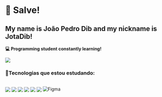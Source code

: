 # :no_good: Salve!
## 	 My name is João Pedro Dib and my nickname is JotaDib!

**💻 Programming student constantly learning!**

<p align="left">
 <img src="https://media2.giphy.com/media/v1.Y2lkPTc5MGI3NjExZDBjeWpsampwMnJwZmkxMGlxN3lkd2R2cG5jeXU2YmdieGlxNXN5aSZlcD12MV9pbnRlcm5hbF9naWZfYnlfaWQmY3Q9Zw/NL2PDTK5cepys8h9Qy/giphy.gif">
</p>

### 📃Tecnologias que estou estudando: 
<div style ="display: inline_block"> <br/>
<img align="center" src="https://img.shields.io/badge/JavaScript-F7DF1E?style=for-the-badge&logo=javascript&logoColor=black"/>
<img align="center" src="https://img.shields.io/badge/java-%23ED8B00.svg?style=for-the-badge&logo=openjdk&logoColor=white"/>
<img align="center" src="https://img.shields.io/badge/MongoDB-%234ea94b.svg?style=for-the-badge&logo=mongodb&logoColor=white"/>
<img align="center" src="https://img.shields.io/badge/GIT-E44C30?style=for-the-badge&logo=git&logoColor=white"/>
<img align="center" src="https://img.shields.io/badge/node.js-6DA55F?style=for-the-badge&logo=node.js&logoColor=white"/>
<img align="center" src="https://img.shields.io/badge/Postman-FF6C37.svg?style=for-the-badge&logo=Postman&logoColor=white"/>
<img src="https://img.shields.io/badge/Figma-696969?style=for-the-badge&logo=figma&logoColor=white" alt="Figma">
</div>
